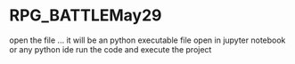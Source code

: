 # RPG_BATTLEMay29
open the file ...
it will be an python executable file open in jupyter notebook or any python ide 
run the code and execute the project
